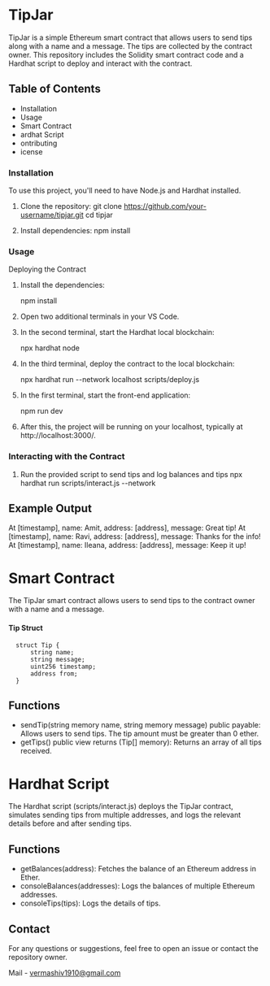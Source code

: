 # TipJar
TipJar is a simple Ethereum smart contract that allows users to send tips along with a name and a message. The tips are collected by the contract owner. This repository includes the Solidity smart contract code and a Hardhat script to deploy and interact with the contract.

## Table of Contents
+ Installation
+  Usage
+  Smart Contract
+  ardhat Script
+  ontributing
+  icense
   
### Installation
To use this project, you'll need to have Node.js and Hardhat installed.

1. Clone the repository:
   git clone https://github.com/your-username/tipjar.git
   cd tipjar
   
3. Install dependencies:
    npm install

### Usage
Deploying the Contract
1. Install the dependencies:

   npm install
  
2. Open two additional terminals in your VS Code.

3. In the second terminal, start the Hardhat local blockchain:

    npx hardhat node

4. In the third terminal, deploy the contract to the local blockchain:

    npx hardhat run --network localhost scripts/deploy.js

5. In the first terminal, start the front-end application:

     npm run dev
   
6.  After this, the project will be running on your localhost, typically at http://localhost:3000/.

   
### Interacting with the Contract
1. Run the provided script to send tips and log balances and tips
   npx hardhat run scripts/interact.js --network <network-name>

## Example Output
  At [timestamp], name: Amit, address: [address], message: Great tip!
  At [timestamp], name: Ravi, address: [address], message: Thanks for the info!
  At [timestamp], name: Ileana, address: [address], message: Keep it up!

# Smart Contract
The TipJar smart contract allows users to send tips to the contract owner with a name and a message.

#### Tip Struct
      struct Tip {
          string name;
          string message;
          uint256 timestamp;
          address from;
      }
      
## Functions
+ sendTip(string memory name, string memory message) public payable: Allows users to send tips. The tip amount must be greater than 0 ether.
+ getTips() public view returns (Tip[] memory): Returns an array of all tips received.

# Hardhat Script
The Hardhat script (scripts/interact.js) deploys the TipJar contract, simulates sending tips from multiple addresses, and logs the relevant details before and after sending tips.

## Functions
+ getBalances(address): Fetches the balance of an Ethereum address in Ether.
+ consoleBalances(addresses): Logs the balances of multiple Ethereum addresses.
+ consoleTips(tips): Logs the details of tips.

## Contact
For any questions or suggestions, feel free to open an issue or contact the repository owner.

Mail - vermashiv1910@gmail.com










  
